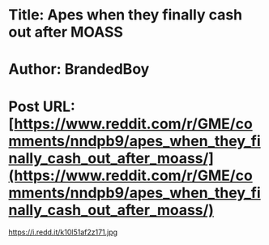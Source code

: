 # Title: Apes when they finally cash out after MOASS
# Author: BrandedBoy
# Post URL: [https://www.reddit.com/r/GME/comments/nndpb9/apes_when_they_finally_cash_out_after_moass/](https://www.reddit.com/r/GME/comments/nndpb9/apes_when_they_finally_cash_out_after_moass/)


https://i.redd.it/k10l51af2z171.jpg